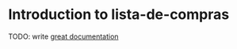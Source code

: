 # Introduction to lista-de-compras

TODO: write [great documentation](http://jacobian.org/writing/what-to-write/)
